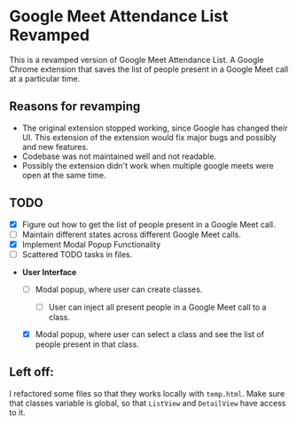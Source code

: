# Google Meet Attendance List Revamped

This is a revamped version of Google Meet Attendance List. A Google Chrome extension that saves the list of people present in a Google Meet call at a particular time.

## Reasons for revamping

- The original extension stopped working, since Google has changed their UI. This extension of the extension would fix major bugs and possibly and new features.
- Codebase was not maintained well and not readable. 
- Possibly the extension didn't work when multiple google meets were open at the same time.

## TODO

- [x] Figure out how to get the list of people present in a Google Meet call.
- [ ] Maintain different states across different Google Meet calls.
- [x] Implement Modal Popup Functionality
- [ ] Scattered TODO tasks in files.
- **User Interface**
  - [ ] Modal popup, where user can create classes.
    - [ ] User can inject all present people in a Google Meet call to a class.
  - [x] Modal popup, where user can select a class and see the list of people present in that class.



## Left off:
I refactored some files so that they works locally with `temp.html`. Make sure that 
classes variable is global, so that `ListView` and `DetailView` have access to it.

